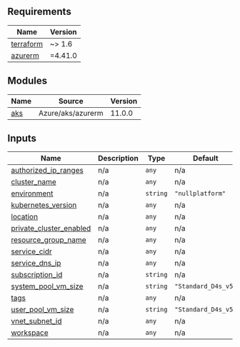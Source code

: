 <!-- BEGIN_TF_DOCS -->
## Requirements

| Name | Version |
|------|---------|
| <a name="requirement_terraform"></a> [terraform](#requirement\_terraform) | ~> 1.6 |
| <a name="requirement_azurerm"></a> [azurerm](#requirement\_azurerm) | =4.41.0 |

## Modules

| Name | Source | Version |
|------|--------|---------|
| <a name="module_aks"></a> [aks](#module\_aks) | Azure/aks/azurerm | 11.0.0 |

## Inputs

| Name | Description | Type | Default | Required |
|------|-------------|------|---------|:--------:|
| <a name="input_authorized_ip_ranges"></a> [authorized\_ip\_ranges](#input\_authorized\_ip\_ranges) | n/a | `any` | n/a | yes |
| <a name="input_cluster_name"></a> [cluster\_name](#input\_cluster\_name) | n/a | `any` | n/a | yes |
| <a name="input_environment"></a> [environment](#input\_environment) | n/a | `string` | `"nullplatform"` | no |
| <a name="input_kubernetes_version"></a> [kubernetes\_version](#input\_kubernetes\_version) | n/a | `any` | n/a | yes |
| <a name="input_location"></a> [location](#input\_location) | n/a | `any` | n/a | yes |
| <a name="input_private_cluster_enabled"></a> [private\_cluster\_enabled](#input\_private\_cluster\_enabled) | n/a | `any` | n/a | yes |
| <a name="input_resource_group_name"></a> [resource\_group\_name](#input\_resource\_group\_name) | n/a | `any` | n/a | yes |
| <a name="input_service_cidr"></a> [service\_cidr](#input\_service\_cidr) | n/a | `any` | n/a | yes |
| <a name="input_service_dns_ip"></a> [service\_dns\_ip](#input\_service\_dns\_ip) | n/a | `any` | n/a | yes |
| <a name="input_subscription_id"></a> [subscription\_id](#input\_subscription\_id) | n/a | `string` | n/a | yes |
| <a name="input_system_pool_vm_size"></a> [system\_pool\_vm\_size](#input\_system\_pool\_vm\_size) | n/a | `string` | `"Standard_D4s_v5"` | no |
| <a name="input_tags"></a> [tags](#input\_tags) | n/a | `any` | n/a | yes |
| <a name="input_user_pool_vm_size"></a> [user\_pool\_vm\_size](#input\_user\_pool\_vm\_size) | n/a | `string` | `"Standard_D4s_v5"` | no |
| <a name="input_vnet_subnet_id"></a> [vnet\_subnet\_id](#input\_vnet\_subnet\_id) | n/a | `any` | n/a | yes |
| <a name="input_workspace"></a> [workspace](#input\_workspace) | n/a | `any` | n/a | yes |
<!-- END_TF_DOCS -->